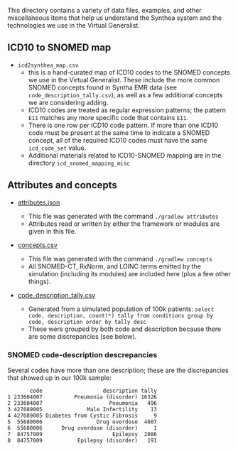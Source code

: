 This directory contains a variety of data files, examples, and other miscellaneous items that help us understand the Synthea system and the technologies we use in the Virtual Generalist.

## ICD10 to SNOMED map

* `icd2synthea_map.csv`
 	- this is a hand-curated map of ICD10 codes to the SNOMED concepts we use in the Virtual Generalist. These include the more common SNOMED concepts found in Syntha EMR data (see `code_description_tally.csv`), as well as a few additional concepts we are considering adding.
 	- ICD10 codes are treated as regular expression patterns; the pattern `E11` matches any more specific code that contains `E11`.
 	- There is one row per ICD10 code pattern. If more than one ICD10 code must be present at the same time to indicate a SNOMED concept, all of the required ICD10 codes must have the same `icd_code_set` value.
 	- Additional materials related to ICD10-SNOMED mapping are in the directory `icd_snomed_mapping_misc`

## Attributes and concepts

* [attributes.json](https://github.com/rmhorton/virtual-generalist/blob/main/doc/attributes.json)
	- This file was generated with the command `./gradlew attributes`
	- Attributes read or written by either the framework or modules are given in this file.

* [concepts.csv](https://github.com/rmhorton/virtual-generalist/blob/main/doc/concepts.csv)
	- This file was generated with the command `./gradlew concepts`
	- All SNOMED-CT, RxNorm, and LOINC terms emitted by the simulation (including its modules) are included here (plus a few other things).

* [code_description_tally.csv](https://github.com/rmhorton/virtual-generalist/blob/main/doc/code_description_tally.csv)
	- Generated from a simulated population of 100k patients: `select code, description, count(*) tally from conditions group by code, description order by tally desc`
	- These were grouped by both code and description because there are some discrepancies (see below).


### SNOMED code-description descrepancies

Several codes have more than one description; these are the discrepancies that showed up in our 100k sample:
```
       code                   description tally
1 233604007          Pneumonia (disorder) 16326
2 233604007                     Pneumonia   496
3 427089005              Male Infertility    13
4 427089005 Diabetes from Cystic Fibrosis     9
5  55680006                 Drug overdose  4607
6  55680006      Drug overdose (disorder)     1
7  84757009                      Epilepsy  2086
8  84757009           Epilepsy (disorder)   191
```
